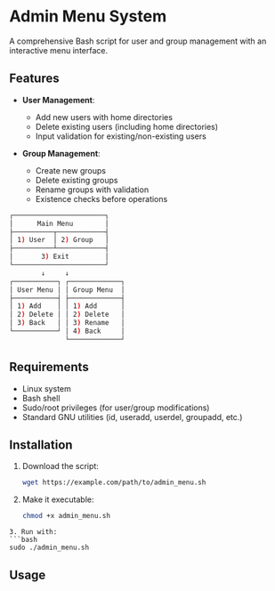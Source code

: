 # Admin Menu System

A comprehensive Bash script for user and group management with an interactive menu interface.

## Features

- **User Management**:
  - Add new users with home directories
  - Delete existing users (including home directories)
  - Input validation for existing/non-existing users

- **Group Management**:
  - Create new groups
  - Delete existing groups
  - Rename groups with validation
  - Existence checks before operations
```bash
┌───────────────────────┐
│      Main Menu        │
├──────────┬────────────┤
│ 1) User  │ 2) Group   │
├──────────┴────────────┤
│       3) Exit         │
└───────────────────────┘
        ↓     ↓
┌───────────┐ ┌─────────────┐
│ User Menu │ │ Group Menu  │
├───────────┤ ├─────────────┤
│ 1) Add    │ │ 1) Add      │
│ 2) Delete │ │ 2) Delete   │
│ 3) Back   │ │ 3) Rename   │
└───────────┘ │ 4) Back     │
              └─────────────┘
```
## Requirements

- Linux system
- Bash shell
- Sudo/root privileges (for user/group modifications)
- Standard GNU utilities (id, useradd, userdel, groupadd, etc.)

## Installation

1. Download the script:
   ```bash
   wget https://example.com/path/to/admin_menu.sh
   ```
2. Make it executable:
   ```bash
   chmod +x admin_menu.sh
  ```
3. Run with:
  ```bash
  sudo ./admin_menu.sh
  ```
## Usage
